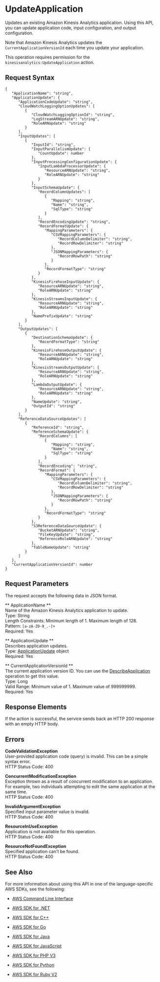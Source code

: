 # UpdateApplication<a name="API_UpdateApplication"></a>

Updates an existing Amazon Kinesis Analytics application\. Using this API, you can update application code, input configuration, and output configuration\. 

Note that Amazon Kinesis Analytics updates the `CurrentApplicationVersionId` each time you update your application\. 

This operation requires permission for the `kinesisanalytics:UpdateApplication` action\.

## Request Syntax<a name="API_UpdateApplication_RequestSyntax"></a>

```
{
   "ApplicationName": "string",
   "ApplicationUpdate": { 
      "ApplicationCodeUpdate": "string",
      "CloudWatchLoggingOptionUpdates": [ 
         { 
            "CloudWatchLoggingOptionId": "string",
            "LogStreamARNUpdate": "string",
            "RoleARNUpdate": "string"
         }
      ],
      "InputUpdates": [ 
         { 
            "InputId": "string",
            "InputParallelismUpdate": { 
               "CountUpdate": number
            },
            "InputProcessingConfigurationUpdate": { 
               "InputLambdaProcessorUpdate": { 
                  "ResourceARNUpdate": "string",
                  "RoleARNUpdate": "string"
               }
            },
            "InputSchemaUpdate": { 
               "RecordColumnUpdates": [ 
                  { 
                     "Mapping": "string",
                     "Name": "string",
                     "SqlType": "string"
                  }
               ],
               "RecordEncodingUpdate": "string",
               "RecordFormatUpdate": { 
                  "MappingParameters": { 
                     "CSVMappingParameters": { 
                        "RecordColumnDelimiter": "string",
                        "RecordRowDelimiter": "string"
                     },
                     "JSONMappingParameters": { 
                        "RecordRowPath": "string"
                     }
                  },
                  "RecordFormatType": "string"
               }
            },
            "KinesisFirehoseInputUpdate": { 
               "ResourceARNUpdate": "string",
               "RoleARNUpdate": "string"
            },
            "KinesisStreamsInputUpdate": { 
               "ResourceARNUpdate": "string",
               "RoleARNUpdate": "string"
            },
            "NamePrefixUpdate": "string"
         }
      ],
      "OutputUpdates": [ 
         { 
            "DestinationSchemaUpdate": { 
               "RecordFormatType": "string"
            },
            "KinesisFirehoseOutputUpdate": { 
               "ResourceARNUpdate": "string",
               "RoleARNUpdate": "string"
            },
            "KinesisStreamsOutputUpdate": { 
               "ResourceARNUpdate": "string",
               "RoleARNUpdate": "string"
            },
            "LambdaOutputUpdate": { 
               "ResourceARNUpdate": "string",
               "RoleARNUpdate": "string"
            },
            "NameUpdate": "string",
            "OutputId": "string"
         }
      ],
      "ReferenceDataSourceUpdates": [ 
         { 
            "ReferenceId": "string",
            "ReferenceSchemaUpdate": { 
               "RecordColumns": [ 
                  { 
                     "Mapping": "string",
                     "Name": "string",
                     "SqlType": "string"
                  }
               ],
               "RecordEncoding": "string",
               "RecordFormat": { 
                  "MappingParameters": { 
                     "CSVMappingParameters": { 
                        "RecordColumnDelimiter": "string",
                        "RecordRowDelimiter": "string"
                     },
                     "JSONMappingParameters": { 
                        "RecordRowPath": "string"
                     }
                  },
                  "RecordFormatType": "string"
               }
            },
            "S3ReferenceDataSourceUpdate": { 
               "BucketARNUpdate": "string",
               "FileKeyUpdate": "string",
               "ReferenceRoleARNUpdate": "string"
            },
            "TableNameUpdate": "string"
         }
      ]
   },
   "CurrentApplicationVersionId": number
}
```

## Request Parameters<a name="API_UpdateApplication_RequestParameters"></a>

The request accepts the following data in JSON format\.

 ** ApplicationName **   
Name of the Amazon Kinesis Analytics application to update\.  
Type: String  
Length Constraints: Minimum length of 1\. Maximum length of 128\.  
Pattern: `[a-zA-Z0-9_.-]+`   
Required: Yes

 ** ApplicationUpdate **   
Describes application updates\.  
Type: [ApplicationUpdate](API_ApplicationUpdate.md) object  
Required: Yes

 ** CurrentApplicationVersionId **   
The current application version ID\. You can use the [DescribeApplication](API_DescribeApplication.md) operation to get this value\.  
Type: Long  
Valid Range: Minimum value of 1\. Maximum value of 999999999\.  
Required: Yes

## Response Elements<a name="API_UpdateApplication_ResponseElements"></a>

If the action is successful, the service sends back an HTTP 200 response with an empty HTTP body\.

## Errors<a name="API_UpdateApplication_Errors"></a>

 **CodeValidationException**   
User\-provided application code \(query\) is invalid\. This can be a simple syntax error\.  
HTTP Status Code: 400

 **ConcurrentModificationException**   
Exception thrown as a result of concurrent modification to an application\. For example, two individuals attempting to edit the same application at the same time\.  
HTTP Status Code: 400

 **InvalidArgumentException**   
Specified input parameter value is invalid\.  
HTTP Status Code: 400

 **ResourceInUseException**   
Application is not available for this operation\.  
HTTP Status Code: 400

 **ResourceNotFoundException**   
Specified application can't be found\.  
HTTP Status Code: 400

## See Also<a name="API_UpdateApplication_SeeAlso"></a>

For more information about using this API in one of the language\-specific AWS SDKs, see the following:

+  [AWS Command Line Interface](http://docs.aws.amazon.com/goto/aws-cli/kinesisanalytics-2015-08-14/UpdateApplication) 

+  [AWS SDK for \.NET](http://docs.aws.amazon.com/goto/DotNetSDKV3/kinesisanalytics-2015-08-14/UpdateApplication) 

+  [AWS SDK for C\+\+](http://docs.aws.amazon.com/goto/SdkForCpp/kinesisanalytics-2015-08-14/UpdateApplication) 

+  [AWS SDK for Go](http://docs.aws.amazon.com/goto/SdkForGoV1/kinesisanalytics-2015-08-14/UpdateApplication) 

+  [AWS SDK for Java](http://docs.aws.amazon.com/goto/SdkForJava/kinesisanalytics-2015-08-14/UpdateApplication) 

+  [AWS SDK for JavaScript](http://docs.aws.amazon.com/goto/AWSJavaScriptSDK/kinesisanalytics-2015-08-14/UpdateApplication) 

+  [AWS SDK for PHP V3](http://docs.aws.amazon.com/goto/SdkForPHPV3/kinesisanalytics-2015-08-14/UpdateApplication) 

+  [AWS SDK for Python](http://docs.aws.amazon.com/goto/boto3/kinesisanalytics-2015-08-14/UpdateApplication) 

+  [AWS SDK for Ruby V2](http://docs.aws.amazon.com/goto/SdkForRubyV2/kinesisanalytics-2015-08-14/UpdateApplication) 